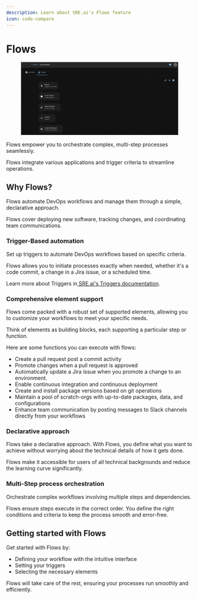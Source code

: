 ```yaml
---
description: Learn about SRE.ai's Flows feature
icon: code-compare
---
```


# Flows

<figure><img src="../.gitbook/assets/SlightAcmeEdit.png" alt=""><figcaption></figcaption></figure>

Flows empower you to orchestrate complex, multi-step processes seamlessly.&#x20;

Flows integrate various applications and trigger criteria to streamline operations.

## **Why Flows?**

Flows automate DevOps workflows and manage them through a simple, declarative approach.

Flows cover deploying new software, tracking changes, and coordinating team communications.

### **Trigger-Based automation**

Set up triggers to automate DevOps workflows based on specific criteria.&#x20;

Flows allows you to initiate processes exactly when needed, whether it's a code commit, a change in a Jira issue, or a scheduled time.

Learn more about Triggers in[ SRE.ai's Triggers documentation](triggers/).

### Comprehensive element support

Flows come packed with a robust set of supported elements, allowing you to customize your workflows to meet your specific needs.

Think of elements as building blocks, each supporting a particular step or function.

Here are some functions you can execute with flows:

* Create a pull request post a commit activity
* Promote changes when a pull request is approved
* Automatically update a Jira issue when you promote a change to an environment.
* Enable continuous integration and continuous deployment
* Create and install package versions based on git operations
* Maintain a pool of scratch-orgs with up-to-date packages, data, and configurations
* Enhance team communication by posting messages to Slack channels directly from your workflows

### **Declarative approach**

Flows take a declarative approach. With Flows, you define what you want to achieve without worrying about the technical details of how it gets done.

Flows make it accessible for users of all technical backgrounds and reduce the learning curve significantly.

### **Multi-Step process orchestration**

Orchestrate complex workflows involving multiple steps and dependencies.

Flows ensure steps execute in the correct order. You define the right conditions and criteria to keep the process smooth and error-free.

## **Getting started with Flows**

Get started with Flows by:

* Defining your workflow with the intuitive interface
* Setting your triggers
* Selecting the necessary elements

Flows will take care of the rest, ensuring your processes run smoothly and efficiently.
